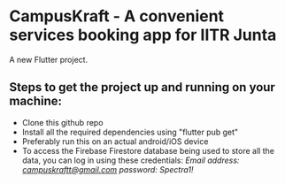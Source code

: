 # CampusKraft - A convenient services booking app for IITR Junta

A new Flutter project.

## Steps to get the project up and running on your machine:

- Clone this github repo
- Install all the required dependencies using "flutter pub get"
- Preferably run this on an actual android/iOS device
- To access the Firebase Firestore database being used to store all the data, you can log in using these credentials: 
  _Email address: campuskraftt@gmail.com       password: Spectra1!_
